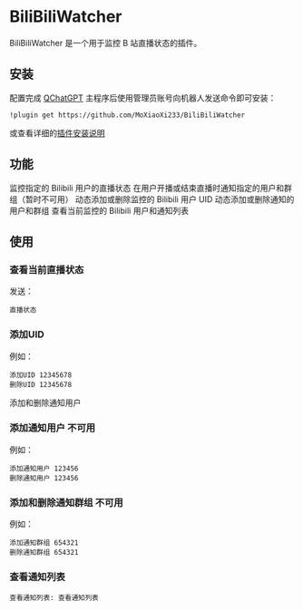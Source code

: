 # BiliBiliWatcher

BiliBiliWatcher 是一个用于监控 B 站直播状态的插件。

## 安装

配置完成 [QChatGPT](https://github.com/RockChinQ/QChatGPT) 主程序后使用管理员账号向机器人发送命令即可安装：

```
!plugin get https://github.com/MoXiaoXi233/BiliBiliWatcher
```
或查看详细的[插件安装说明](https://github.com/RockChinQ/QChatGPT/wiki/5-%E6%8F%92%E4%BB%B6%E4%BD%BF%E7%94%A8)

## 功能
监控指定的 Bilibili 用户的直播状态
在用户开播或结束直播时通知指定的用户和群组（暂时不可用）
动态添加或删除监控的 Bilibili 用户 UID
动态添加或删除通知的用户和群组
查看当前监控的 Bilibili 用户和通知列表

## 使用
### 查看当前直播状态
发送：
```
直播状态
```
### 添加UID <UID>
例如：
```
添加UID 12345678
删除UID 12345678
```
添加和删除通知用户
### 添加通知用户 不可用
例如：
```
添加通知用户 123456
删除通知用户 123456
```
### 添加和删除通知群组 不可用
例如：
```
添加通知群组 654321
删除通知群组 654321
```
### 查看通知列表
```
查看通知列表: 查看通知列表
```
